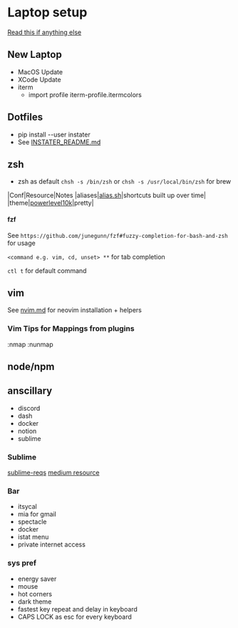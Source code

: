 # Laptop setup

[Read this if anything else](https://sourabhbajaj.com/mac-setup)

## New Laptop

- MacOS Update
- XCode Update
- iterm
  - import profile iterm-profile.itermcolors

## Dotfiles
- pip install --user instater
- See [INSTATER_README.md](./dotfiles/INSTATER_README.md)

## zsh

- zsh as default `chsh -s /bin/zsh` or `chsh -s /usr/local/bin/zsh` for brew

|Conf|Resource|Notes
|aliases|[alias.sh](dotfiles/zsh/plugins/alias.zsh)|shortcuts built up over time|
|theme|[powerlevel10k](https://github.com/romkatv/powerlevel10k)|pretty|

#### fzf

See `https://github.com/junegunn/fzf#fuzzy-completion-for-bash-and-zsh` for usage

`<command e.g. vim, cd, unset> **` for tab completion

`ctl t` for default command

## vim

See [nvim.md](dotfiles/files/nvim/neovim.md) for neovim installation + helpers

### Vim Tips for Mappings from plugins

:nmap
:nunmap

## node/npm

## anscillary

- discord
- dash
- docker
- notion
- sublime

### Sublime

[sublime-reqs](./requirements/sublime.txt)
[medium resource](https://medium.com/@adrianmcli/setting-up-sublime-text-3-for-reactjs-3bf6baceb73a)

### Bar

- itsycal
- mia for gmail
- spectacle
- docker
- istat menu
- private internet access

### sys pref

- energy saver
- mouse
- hot corners
- dark theme
- fastest key repeat and delay in keyboard
- CAPS LOCK as esc for every keyboard
